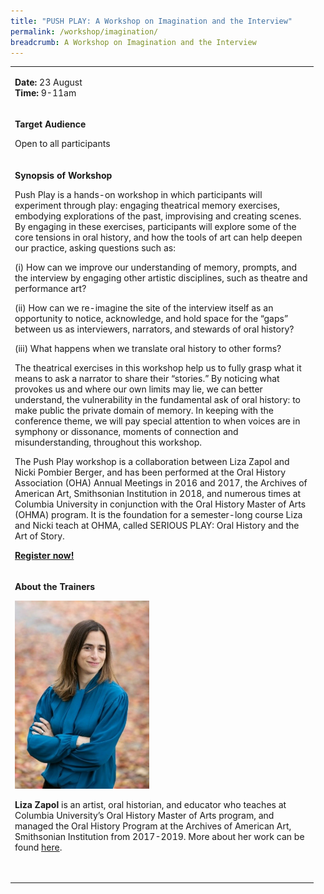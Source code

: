 ```yaml
---
title: "PUSH PLAY: A Workshop on Imagination and the Interview"
permalink: /workshop/imagination/
breadcrumb: A Workshop on Imagination and the Interview
---
```

<table>
<tbody>

<tr>
<td width="471">
<p><strong>Date: </strong>23 August
<br><strong>Time: </strong>9-11am

<tr>
<td width="471">
<p><strong>Target Audience</strong></p>
<p>Open to all participants</p>

</td>
</tr>
<tr>
<td width="471">
<p><strong>Synopsis of Workshop</strong></p>
<p>Push Play is a hands-on workshop in which participants will experiment through play: engaging theatrical memory exercises, embodying explorations of the past, improvising and creating scenes. By engaging in these exercises, participants will explore some of the core tensions in oral history, and how the tools of art can help deepen our practice, asking questions such as: 
	
(i) How can we improve our understanding of memory, prompts, and the interview by engaging other artistic disciplines, such as theatre and performance art? 
	
(ii) How can we re-imagine the site of the interview itself as an opportunity to notice, acknowledge, and hold space for the “gaps” between us as interviewers, narrators, and stewards of oral history? 
	
(iii) What happens when we translate oral history to other forms? 

The theatrical exercises in this workshop help us to fully grasp what it means to ask a narrator to share their “stories.” By noticing what provokes us and where our own limits may lie, we can better understand, the vulnerability in the fundamental ask of oral history: to make public the private domain of memory. In keeping with the conference theme, we will pay special attention to when voices are in symphony or dissonance, moments of connection and misunderstanding, throughout this workshop. 
	
The Push Play workshop is a collaboration between Liza Zapol and Nicki Pombier Berger, and has been performed at the Oral History Association (OHA) Annual Meetings in 2016 and 2017, the Archives of American Art, Smithsonian Institution in 2018, and numerous times at Columbia University in conjunction with the Oral History Master of Arts (OHMA) program. It is the foundation for a semester-long course Liza and Nicki teach at OHMA, called SERIOUS PLAY: Oral History and the Art of Story.  
<p><strong><a href="https://www.nlb.gov.sg/golibrary2/e/ioha2020workshop5">Register now!</a></strong></p>

<tr>
<td width="471">
<p><strong>About the Trainers</strong></p>
<img src="/images/liza.jpg" alt="Liza Zapol" style="width:215px;" />
<p><strong>Liza Zapol</strong> is an artist, oral historian, and educator who teaches at Columbia University’s Oral History Master of Arts program, and managed the Oral History Program at the Archives of American Art, Smithsonian Institution from 2017-2019.  More about her work can be found <a href="www.lizazapol.com">here</a>.</p>
<p>&nbsp;</p>
</td>
</tr>